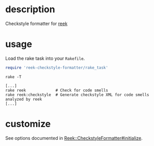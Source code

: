# description

Checkstyle formatter for [reek](https://github.com/troessner/reek)


# usage

Load the rake task into your `Rakefile`.

```ruby
require 'reek-checkstyle-formatter/rake_task'
```

`rake -T`

```
[...]
rake reek             # Check for code smells
rake reek:checkstyle  # Generate checkstyle XML for code smells analyzed by reek
[...]
```

# customize

See options documented in [Reek::CheckstyleFormatter#initialize](lib/reek-checkstyle-formatter.rb).
